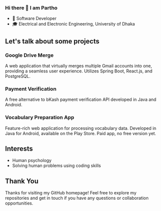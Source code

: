 ### Hi there 👋 I am Partho

<!--
**partho5/partho5** is a ✨ _special_ ✨ repository because its `README.md` (this file) appears on your GitHub profile.

Here are some ideas to get you started:

- 🔭 I’m currently working on ...
- 🌱 I’m currently learning ...
- 👯 I’m looking to collaborate on ...
- 🤔 I’m looking for help with ...
- 💬 Ask me about ...
- 📫 How to reach me: ...
- 😄 Pronouns: ...
- ⚡ Fun fact: ...
-->



- 💼 Software Developer
- 🎓 Electrical and Electronic Engineering, University of Dhaka


## Let's talk about some projects

### Google Drive Merge

A web application that virtually merges multiple Gmail accounts into one, providing a seamless user experience. Utilizes Spring Boot, React.js, and PostgreSQL.

### Payment Verification

A free alternative to bKash payment verification API developed in Java and Android.

### Vocabulary Preparation App

Feature-rich web application for processing vocabulary data. Developed in Java for Android, available on the Play Store. Paid app, no free version yet.

## Interests

- Human psychology
- Solving human problems using coding skills

## Thank You

Thanks for visiting my GitHub homepage! Feel free to explore my repositories and get in touch if you have any questions or collaboration opportunities.
